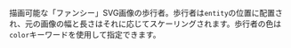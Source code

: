 描画可能な「ファンシー」SVG画像の歩行者。歩行者は`entity`の位置に配置され、元の画像の幅と長さはそれに応じてスケーリングされます。歩行者の色は`color`キーワードを使用して指定できます。
